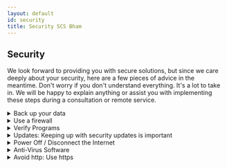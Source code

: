 ```yaml
---
layout: default
id: security
title: Security SCS Bham
---
```


<div id="main-content" class="main-content-box"> <div class="main-content">
<h2> Security </h2>
<p class="main-deets">
 We look forward to providing you with secure solutions, but since we care deeply about your security, here are a few pieces of advice in the meantime. Don't worry if you don't understand everything. It's a lot to take in. We will be happy to explain anything or assist you with implementing these steps during a consultation or remote service.
</p></div></div>

<div class="main-content-box"> <div class="main-content">
<details class="main-deets">
  <summary class="main-summary">Back up your data</summary>
Any data you care about should be backed up in at least two places. There are numerous options for this including cloud backups, external SSDs, flash drives, ... . There are options for creating incremental snapshots of your entire system, or you can manually copy files, or something in between. We can handle the entire process for you. 
</details>
</div></div>

<div class="main-content-box"> <div class="main-content">
<details class="main-deets">
  <summary class="main-summary"> Use a firewall </summary>
A firewall acts as a barrier to prevent unauthorized access to your device while connected to the internet, we advise you to make sure yours is enabled. Most operating systems come with a firewall installed, but often do not have it enabled by default. Historically, firewalls would often conflict with online games and other programs, however with modern technology this less common, if a conflict does arise we can configure your firewill to work for you.
</details>
</div></div>

<div class="main-content-box"> <div class="main-content">
<details class="main-deets">
  <summary class="main-summary"> Verify Programs </summary>
Don't run anything you don't trust, and always use official sources for your downloads. Be extremely cautious about running programs you download off the internet, and verify your downloads when possible.
</details>
</div></div>

<div class="main-content-box"> <div class="main-content">
<details class="main-deets">
  <summary class="main-summary"> Updates: Keeping up with security updates is important </summary>
Ideally you should check for and install security updates every time you use your computer. Vulnerabilities are often discovered and patched on a daily basis.
</details>
</div></div>

<div class="main-content-box"> <div class="main-content">
<details class="main-deets">
  <summary class="main-summary"> Power Off / Disconnect the Internet </summary>
Some malicious software can run in the background, and even wait until your computer is inactive to kick in. Disconnecting the internet is the most important first step if you think your computer has been infected. After disconnecting the internet, turn your computer off and bring it in for a full virus / malware removal.
</details>
</div></div>

<div class="main-content-box"> <div class="main-content">
<details class="main-deets">
  <summary class="main-summary"> Anti-Virus Software </summary>
It is a good idea to regularly scan your computer for viruses, and to use real-time detection services. If you use Windows, you can use Windows Defender for free and already built-in to Windows. There are good pr better alternatives, but be cautious about which service you choose. However, it's best to try to avoid viruses in the first place.
</details>
</div></div>

<div class="main-content-box"> <div class="main-content">
<details class="main-deets">
  <summary class="main-summary"> Avoid http: Use https </summary>
  Most browsers have an indicator immediately to the left of the address bar which tells you if a page is using http or https. Using http is not secure, and can leave you vulnerable to data-theft, man-in-the-middle attacks, and other cyber attacks. On the other hand, https is encrypted which makes it far less vulnerable.
</details>
</div></div>
